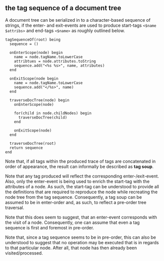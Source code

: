 
<!-- ======================================================================= -->
## the tag sequence of a document tree

A document tree can be serialized in to a character-based sequence of strings,
if the enter- and exit-events are used to produce start-tags `<$name $attribs>`
and end-tags `<$name>` as roughly outlined below.

```
tagSequenceOf(root) being
  sequence = ()

  onEnterScope(node) begin
    name = node.tagName.toLowerCase
    attribtues = node.attributes.toString
    sequence.add("<%s %s>", name, attributes)
  end

  onExitScope(node begin
    name = node.tagName.toLowerCase
    sequence.add("</%s>", name)
  end

  traverseDocTree(node) begin
    onEnterScope(node)

    for(child in node.childNodes) begin
      traverseDocTree(child)
    end

    onExitScope(node)
  end

  traverseDocTree(root)
  return sequence
end
```

Note that, if all tags within the produced trace of tags are concatenated in
order of appearance, the result can informally be described as **tag soup**.

Note that any tag produced will reflect the corresponding enter-/exit-event.
Also, only the enter-event is being used to enrich the start-tag with the
attributes of a node. As such, the start-tag can be understood to provide all
the definitions that are required to reproduce the node while recreating the
node tree from the tag sequence. Consequently, a tag soup can be assumed to
be in enter-order and, as such, to reflect a pre-order tree traversal.

Note that this does seem to suggest, that an enter-event corresponds with the
visit of a node. Consequently, one can assume that even a tag sequence is first
and foremost in pre-order.

Note that, since a tag sequence seems to be in pre-order, this can also be
understood to suggest that no operation may be executed that is in regards
to that particular node. After all, that node has then already been
visited/processed.
